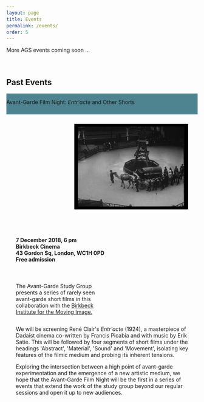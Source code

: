 ```yaml
---
layout: page
title: Events
permalink: /events/
order: 5
---
```


More AGS events coming soon ...  
<br><br>

## Past Events

<div style="display:block; float:left; width:100%; height:55px; background-color:
#4d8490;">
  <p class="event-title"> Avant-Garde Film Night: <i>Entr'acte</i> and Other Shorts</p>
</div>

<div style="display:block; float:right; padding:25px;">
  <img src="/images/Entracte.png" width="300"/>
</div>

<div style="display:block; float:left; padding-left:25px; padding-right:25px; padding-top:30px">
  <p><b>7 December 2018, 6 pm<br>Birkbeck Cinema<br>43 Gordon Sq, London, WC1H 0PD<br>Free admission<br></b>
  </p>
</div>

<div style="display:block; float:left; width:45%; padding-left:25px; padding-right:25px; padding-top:25px">
  <p>The Avant-Garde Study Group presents a series of rarely seen avant-garde short films in this collaboration with the <a href="http://blogs.bbk.ac.uk/bimi/" traget="_blank">Birkbeck Institute for the Moving Image.</a></p>
</div>
<div style="display:block; float:left; padding-left:25px; padding-right:25px;">  
  <p>We will be screening René Clair's <i>Entr'acte</i> (1924), a masterpiece of Dadaist cinema co-written by Francis Picabia and with music by Erik Satie. This will be followed by four segments of short films under the headings 'Abstract', 'Material', 'Sound' and 'Movement', isolating key features of the filmic medium and probing its inherent tensions.</p>
  <p>Exploring the intersection between a high point of avant-garde experimentation and the emergence of a new artistic medium, we hope that the Avant-Garde Film Night will be the first in a series of events that extend the work of the study group beyond our regular sessions and open it up to new audiences.</p>
</div>
